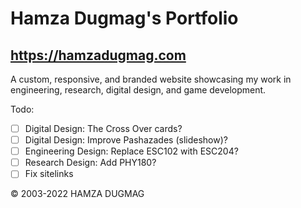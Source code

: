 # Hamza Dugmag's Portfolio
## https://hamzadugmag.com

A custom, responsive, and branded website showcasing my work in engineering, research, digital design, and game development.

Todo:

- [ ] Digital Design: The Cross Over cards?
- [ ] Digital Design: Improve Pashazades (slideshow)?
- [ ] Engineering Design: Replace ESC102 with ESC204?
- [ ] Research Design: Add PHY180?
- [ ] Fix sitelinks

© 2003-2022 HAMZA DUGMAG
